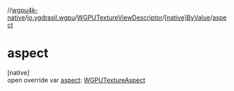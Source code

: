 //[wgpu4k-native](../../../../index.md)/[io.ygdrasil.wgpu](../../index.md)/[WGPUTextureViewDescriptor](../index.md)/[[native]ByValue](index.md)/[aspect](aspect.md)

# aspect

[native]\
open override var [aspect](aspect.md): [WGPUTextureAspect](../../-w-g-p-u-texture-aspect/index.md)